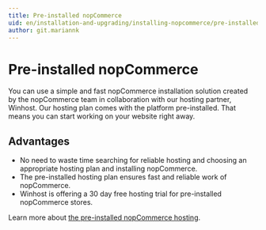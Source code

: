 ```yaml
---
title: Pre-installed nopCommerce
uid: en/installation-and-upgrading/installing-nopcommerce/pre-installed-nopcommerce
author: git.mariannk
---
```


# Pre-installed nopCommerce

You can use a simple and fast nopCommerce installation solution created by the nopCommerce team in collaboration with our hosting partner, Winhost. Our hosting plan comes with the platform pre-installed. That means you can start working on your website right away.

## Advantages

* No need to waste time searching for reliable hosting and choosing an appropriate hosting plan and installing nopCommerce.
* The pre-installed hosting plan ensures fast and reliable work of nopCommerce.
* Winhost is offering a 30 day free hosting trial for pre-installed nopCommerce stores.

Learn more about [the pre-installed nopCommerce hosting](https://www.winhost.com/a/noponwh$nopcommerce).
